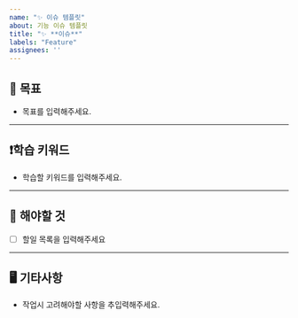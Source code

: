 ```yaml
---
name: "✨ 이슈 템플릿"
about: 기능 이슈 템플릿
title: "✨ **이슈**"
labels: "Feature"
assignees: '' 
---
```

## 📝 **목표**
- 목표를 입력해주세요.
- --
## ❗**학습 키워드**
- 학습할 키워드를 입력해주세요.
- --
## 📌 **해야할 것**
- [ ] 할일 목록을 입력해주세요
- --
## 🖥️ **기타사항**
- 작업시 고려해야할 사항을 추입력해주세요.

